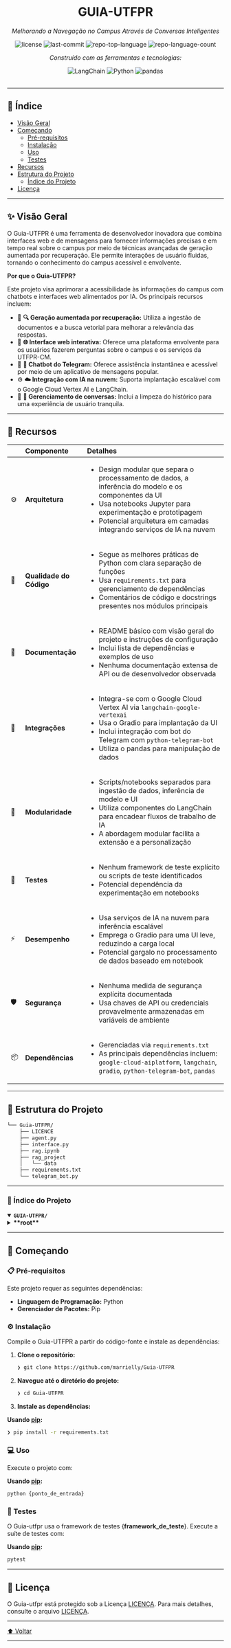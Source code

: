 <div id="top" >
<div align="center" >

# GUIA-UTFPR

<em>Melhorando a Navegação no Campus Através de Conversas Inteligentes</em>

<!-- BADGES -->
<img src="https://img.shields.io/github/license/marrielly/Guia-UTFPR?style=flat&logo=opensourceinitiative&logoColor=white&color=0080ff" alt="license">
<img src="https://img.shields.io/github/last-commit/marrielly/Guia-UTFPR?style=flat&logo=git&logoColor=white&color=0080ff" alt="last-commit">
<img src="https://img.shields.io/github/languages/top/marrielly/Guia-UTFPR?style=flat&color=0080ff" alt="repo-top-language">
<img src="https://img.shields.io/github/languages/count/marrielly/Guia-UTFPR?style=flat&color=0080ff" alt="repo-language-count">

<em>Construído com as ferramentas e tecnologias:</em>

<img src="https://img.shields.io/badge/LangChain-1C3C3C.svg?style=flat&logo=LangChain&logoColor=white" alt="LangChain">
<img src="https://img.shields.io/badge/Python-3776AB.svg?style=flat&logo=Python&logoColor=white" alt="Python">
<img src="https://img.shields.io/badge/pandas-150458.svg?style=flat&logo=pandas&logoColor=white" alt="pandas">

</div>
<br/>

---

## 📄 Índice

- [Visão Geral](https://www.google.com/search?q=%23-vis%C3%A3o-geral)
- [Começando](https://www.google.com/search?q=%23-come%C3%A7ando)
  - [Pré-requisitos](https://www.google.com/search?q=%23-pr%C3%A9-requisitos)
  - [Instalação](https://www.google.com/search?q=%23-instala%C3%A7%C3%A3o)
  - [Uso](https://www.google.com/search?q=%23-uso)
  - [Testes](https://www.google.com/search?q=%23-testes)
- [Recursos](https://www.google.com/search?q=%23-recursos)
- [Estrutura do Projeto](https://www.google.com/search?q=%23-estrutura-do-projeto)
  - [Índice do Projeto](https://www.google.com/search?q=%23-%C3%ADndice-do-projeto)
- [Licença](https://www.google.com/search?q=%23-licen%C3%A7a)

---

## ✨ Visão Geral

O Guia-UTFPR é uma ferramenta de desenvolvedor inovadora que combina interfaces web e de mensagens para fornecer informações precisas e em tempo real sobre o campus por meio de técnicas avançadas de geração aumentada por recuperação. Ele permite interações de usuário fluidas, tornando o conhecimento do campus acessível e envolvente.

**Por que o Guia-UTFPR?**

Este projeto visa aprimorar a acessibilidade às informações do campus com chatbots e interfaces web alimentados por IA. Os principais recursos incluem:

- 🧩 **🔍 Geração aumentada por recuperação:** Utiliza a ingestão de documentos e a busca vetorial para melhorar a relevância das respostas.
- 🚀 **🌐 Interface web interativa:** Oferece uma plataforma envolvente para os usuários fazerem perguntas sobre o campus e os serviços da UTFPR-CM.
- 📱 **🤖 Chatbot do Telegram:** Oferece assistência instantânea e acessível por meio de um aplicativo de mensagens popular.
- ⚙️ **☁️ Integração com IA na nuvem:** Suporta implantação escalável com o Google Cloud Vertex AI e LangChain.
- 📝 **🧹 Gerenciamento de conversas:** Inclui a limpeza do histórico para uma experiência de usuário tranquila.

---

## 📌 Recursos

|     | Componente              | Detalhes                                                                                                                                                                                                                                                         |
| :-- | :---------------------- | :--------------------------------------------------------------------------------------------------------------------------------------------------------------------------------------------------------------------------------------------------------------- |
| ⚙️  | **Arquitetura**         | <ul><li>Design modular que separa o processamento de dados, a inferência do modelo e os componentes da UI</li><li>Usa notebooks Jupyter para experimentação e prototipagem</li><li>Potencial arquitetura em camadas integrando serviços de IA na nuvem</li></ul> |
| 🔩  | **Qualidade do Código** | <ul><li>Segue as melhores práticas de Python com clara separação de funções</li><li>Usa `requirements.txt` para gerenciamento de dependências</li><li>Comentários de código e docstrings presentes nos módulos principais</li></ul>                              |
| 📄  | **Documentação**        | <ul><li>README básico com visão geral do projeto e instruções de configuração</li><li>Inclui lista de dependências e exemplos de uso</li><li>Nenhuma documentação extensa de API ou de desenvolvedor observada</li></ul>                                         |
| 🔌  | **Integrações**         | <ul><li>Integra-se com o Google Cloud Vertex AI via `langchain-google-vertexai`</li><li>Usa o Gradio para implantação da UI</li><li>Inclui integração com bot do Telegram com `python-telegram-bot`</li><li>Utiliza o pandas para manipulação de dados</li></ul> |
| 🧩  | **Modularidade**        | <ul><li>Scripts/notebooks separados para ingestão de dados, inferência de modelo e UI</li><li>Utiliza componentes do LangChain para encadear fluxos de trabalho de IA</li><li>A abordagem modular facilita a extensão e a personalização</li></ul>               |
| 🧪  | **Testes**              | <ul><li>Nenhum framework de teste explícito ou scripts de teste identificados</li><li>Potencial dependência da experimentação em notebooks</li></ul>                                                                                                             |
| ⚡️ | **Desempenho**          | <ul><li>Usa serviços de IA na nuvem para inferência escalável</li><li>Emprega o Gradio para uma UI leve, reduzindo a carga local</li><li>Potencial gargalo no processamento de dados baseado em notebook</li></ul>                                               |
| 🛡️  | **Segurança**           | <ul><li>Nenhuma medida de segurança explícita documentada</li><li>Usa chaves de API ou credenciais provavelmente armazenadas em variáveis de ambiente</li></ul>                                                                                                  |
| 📦  | **Dependências**        | <ul><li>Gerenciadas via `requirements.txt`</li><li>As principais dependências incluem: `google-cloud-aiplatform`, `langchain`, `gradio`, `python-telegram-bot`, `pandas`</li></ul>                                                                               |

---

## 📁 Estrutura do Projeto

```sh
└── Guia-UTFPR/
    ├── LICENCE
    ├── agent.py
    ├── interface.py
    ├── rag.ipynb
    ├── rag_project
    │   └── data
    ├── requirements.txt
    └── telegram_bot.py
```

---

### 📑 Índice do Projeto

 <details open >
 <summary > <b > <code >GUIA-UTFPR/ </code > </b > </summary >
 <details >
 <summary > <b >**root** </b > </summary >
 <blockquote >
 <div class='directory-path' style='padding: 8px 0; color:  #666;' >
 <code > <b >⦿ **root** </b > </code >
 <table style='width: 100%; border-collapse: collapse;' >
 <thead >
 <tr style='background-color:  #f8f9fa;' >
 <th style='width: 30%; text-align: left; padding: 8px;' >Nome do Arquivo </th >
 <th style='text-align: left; padding: 8px;' >Resumo </th >
 </tr >
 </thead >
 <tr style='border-bottom: 1px solid  #eee;' >
 <td style='padding: 8px;' > <b > <a href='[https://github.com/marrielly/Guia-UTFPR/blob/master/interface.py](https://github.com/marrielly/Guia-UTFPR/blob/master/interface.py)' >interface.py </a > </b > </td >
 <td style='padding: 8px;' >- Fornece uma interface web interativa para um chatbot baseado em conhecimento, permitindo que os usuários façam perguntas sobre o campus e os serviços da UTFPR-CM <br >- Facilita interações de usuário fluidas, exibe respostas em tempo real e inclui funcionalidade para limpar o histórico de conversas, apoiando uma experiência envolvente e amigável dentro da arquitetura geral do sistema. </td >
 </tr >
 <tr style='border-bottom: 1px solid  #eee;' >
 <td style='padding: 8px;' > <b > <a href='[https://github.com/marrielly/Guia-UTFPR/blob/master/telegram_bot.py](https://github.com/marrielly/Guia-UTFPR/blob/master/telegram_bot.py)' >telegram_bot.py </a > </b > </td >
 <td style='padding: 8px;' >- Implementa um chatbot do Telegram que serve como um guia interativo do campus, tratando as perguntas dos usuários consultando uma base de conhecimento e gerenciando o histórico de conversas <br >- Facilita o engajamento do usuário por meio de comandos de ajuda e limpeza de histórico, fornecendo respostas em tempo real às perguntas, melhorando assim a acessibilidade e o suporte às informações do campus. </td >
 </tr >
 <tr style='border-bottom: 1px solid  #eee;' >
 <td style='padding: 8px;' > <b > <a href='[https://github.com/marrielly/Guia-UTFPR/blob/master/rag.ipynb](https://github.com/marrielly/Guia-UTFPR/blob/master/rag.ipynb)' >rag.ipynb </a > </b > </td >
 <td style='padding: 8px;' >- O arquivo  <code >rag.ipynb </code > serve como o script de orquestração principal para o pipeline de Geração Aumentada por Recuperação (RAG) dentro do projeto <br >- Seu objetivo principal é carregar, processar e preparar dados textuais de um diretório especificado, transformando documentos brutos em um armazenamento vetorial estruturado e otimizado para recuperação eficiente <br >- Essa configuração permite que o sistema utilize fontes de conhecimento externas durante as interações com o modelo de linguagem, aprimorando a precisão e a relevância das respostas geradas <br >- No geral, este notebook facilita a integração da ingestão de documentos, divisão de texto, geração de embeddings e armazenamento vetorial, formando a etapa fundamental para a construção de um sistema robusto de perguntas e respostas aumentado por recuperação dentro da arquitetura mais ampla. </td >
 </tr >
 <tr style='border-bottom: 1px solid  #eee;' >
 <td style='padding: 8px;' > <b > <a href='[https://github.com/marrielly/Guia-UTFPR/blob/master/LICENCE](https://github.com/marrielly/Guia-UTFPR/blob/master/LICENCE)' >LICENCE </a > </b > </td >
 <td style='padding: 8px;' >- Define os termos de licenciamento e as permissões de uso para todo o projeto de software, garantindo clareza legal e direitos de distribuição adequados <br >- Estabelece a estrutura sob a qual o software pode ser livremente usado, modificado e compartilhado, apoiando a colaboração de código aberto e salvaguardando os direitos dos autores <br >- Esta licença sustenta a arquitetura aberta e acessível do projeto. </td >
 </tr >
 <tr style='border-bottom: 1px solid  #eee;' >
 <td style='padding: 8px;' > <b > <a href='[https://github.com/marrielly/Guia-UTFPR/blob/master/agent.py](https://github.com/marrielly/Guia-UTFPR/blob/master/agent.py)' >agent.py </a > </b > </td >
 <td style='padding: 8px;' >- Implementa um sistema de Geração Aumentada por Recuperação (RAG) que utiliza busca por similaridade vetorial e modelos de linguagem grandes para fornecer respostas precisas e com reconhecimento de contexto <br >- Integra recuperação de documentos, memória conversacional e capacidades de streaming para facilitar interações dinâmicas e naturais, servindo principalmente como um assistente virtual inteligente para a comunidade da UTFPR-CM. </td >
 </tr >
 <tr style='border-bottom: 1px solid  #eee;' >
 <td style='padding: 8px;' > <b > <a href='[https://github.com/marrielly/Guia-UTFPR/blob/master/requirements.txt](https://github.com/marrielly/Guia-UTFPR/blob/master/requirements.txt)' >requirements.txt </a > </b > </td >
 <td style='padding: 8px;' >- Facilita a integração dos componentes do Google Cloud Vertex AI e LangChain para permitir fluxos de trabalho escaláveis e orientados por IA <br >- Suporta a implantação fluida de modelos de linguagem, processamento de dados e interfaces de interação do usuário dentro da arquitetura mais ampla <br >- Garante que todas as dependências necessárias sejam instaladas para o desenvolvimento e execução eficientes de aplicativos alimentados por IA que utilizam aprendizado de máquina baseado em nuvem e ferramentas de conversação. </td >
 </tr >
 </table >
 </blockquote >
 </details >
 </details >

---

## 🚀 Começando

### 📋 Pré-requisitos

Este projeto requer as seguintes dependências:

- **Linguagem de Programação:** Python
- **Gerenciador de Pacotes:** Pip

### ⚙️ Instalação

Compile o Guia-UTFPR a partir do código-fonte e instale as dependências:

1.  **Clone o repositório:**

    ```sh
    ❯ git clone https://github.com/marrielly/Guia-UTFPR
    ```

2.  **Navegue até o diretório do projeto:**

    ```sh
    ❯ cd Guia-UTFPR
    ```

3.  **Instale as dependências:**

**Usando [pip](https://pypi.org/project/pip/):**

```sh
❯ pip install -r requirements.txt
```

### 💻 Uso

Execute o projeto com:

**Usando [pip](https://pypi.org/project/pip/):**

```sh
python {ponto_de_entrada}
```

### 🧪 Testes

O Guia-utfpr usa o framework de testes {**framework_de_teste**}. Execute a suíte de testes com:

**Usando [pip](https://pypi.org/project/pip/):**

```sh
pytest
```

---

## 📜 Licença

O Guia-utfpr está protegido sob a Licença [LICENÇA](https://choosealicense.com/licenses). Para mais detalhes, consulte o arquivo [LICENÇA](https://choosealicense.com/licenses/).

---

 <div align="left" > <a href=" #top" >⬆ Voltar </a > </div >

---
